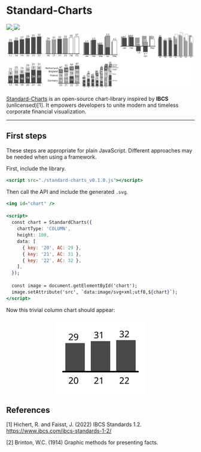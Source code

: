 # Standard-Charts

<a href="https://github.com/ruqzuq/standard-charts/tree/main/dist">
<img src="https://img.shields.io/badge/download-standard--charts_v0.1.1-%23009933?style=flat-square">
</a>
<a href="https://ruqzuq.com/standard-charts">
<img src="https://img.shields.io/badge/test-templates-%230066cc?style=flat-square">
</a>

<a href="https://ruqzuq.com/standard-charts" align="center">
<img src="./src/documentation/banner.png">
</a>

[Standard-Charts](https://ruqzuq.com/standard-charts) is an open-source chart-library inspired by **IBCS** (unlicensed)[1]. It empowers developers to unite modern and timeless corporate financial visualization.

---

## First steps

These steps are appropriate for plain JavaScript. Different approaches may be needed when using a framework.

First, include the library.

```jsx
<script src="./standard-charts_v0.1.0.js"></script>
```

Then call the API and include the generated `.svg`.

```jsx
<img id="chart" />

<script>
  const chart = StandardCharts({
    chartType: 'COLUMN',
    height: 100,
    data: [
      { key: '20', AC: 29 },
      { key: '21', AC: 31 },
      { key: '22', AC: 32 },
    ],
  });

  const image = document.getElementById('chart');
  image.setAttribute('src', `data:image/svg+xml;utf8,${chart}`);
</script>
```

Now this trivial column chart should appear:

<div align="center">
<img src="./src/documentation/trivialExample.svg" style="background-color:white;">
</div>

## References

[1] Hichert, R. and Faisst, J. (2022) IBCS Standards 1.2. https://www.ibcs.com/ibcs-standards-1-2/

[2] Brinton, W.C. (1914) Graphic methods for presenting facts.
